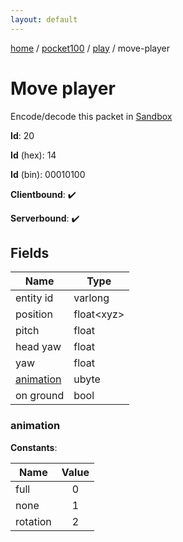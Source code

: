 ```yaml
---
layout: default
---
```


[home](/)  /  [pocket100](/protocol/pocket100)  /  [play](/protocol/pocket100/play)  /  move-player

# Move player

Encode/decode this packet in [Sandbox](../../../sandbox/pocket100#play.move_player)

**Id**: 20

**Id** (hex): 14

**Id** (bin): 00010100

**Clientbound**: ✔️

**Serverbound**: ✔️

## Fields

Name | Type
---|---
entity id | varlong
position | float&lt;xyz&gt;
pitch | float
head yaw | float
yaw | float
[animation](#animation) | ubyte
on ground | bool

### animation

**Constants**:

Name | Value
---|:---:
full | 0
none | 1
rotation | 2
